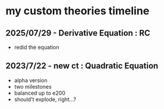 # my custom theories timeline

## 2025/07/29 - Derivative Equation : RC
- redid the equation

## 2023/7/22 - new ct : Quadratic Equation
- alpha version
- two milestones
- balanced up to e200
- should't explode, right...?
